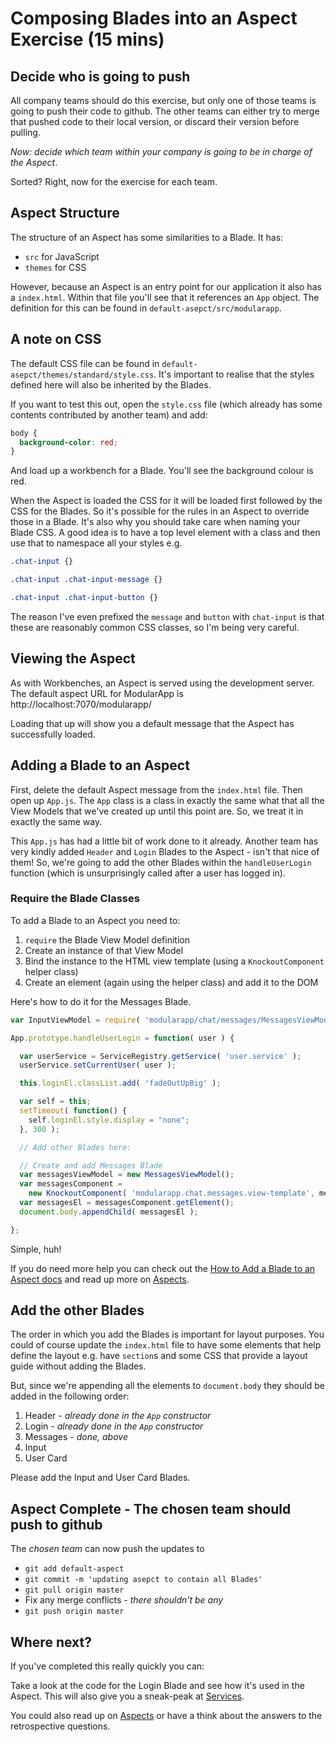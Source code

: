 # Composing Blades into an Aspect Exercise (15 mins)

## Decide who is going to push

All company teams should do this exercise, but only one of those teams is going to
push their code to github. The other teams can either try to merge that pushed code
to their local version, or discard their version before pulling.

*Now: decide which team within your company is going to be in charge of the Aspect*.

Sorted? Right, now for the exercise for each team.

## Aspect Structure

The structure of an Aspect has some similarities to a Blade. It has:

* `src` for JavaScript
* `themes` for CSS

However, because an Aspect is an entry point for our application it also has
a `index.html`. Within that file you'll see that it references an `App` object.
The definition for this can be found in `default-asepct/src/modularapp`.

## A note on CSS

The default CSS file can be found in `default-asepct/themes/standard/style.css`. It's important
to realise that the styles defined here will also be inherited by the Blades.

If you want to test this out, open the `style.css` file (which already has some
contents contributed by another team) and add:

```css
body {
  background-color: red;
}
```

And load up a workbench for a Blade. You'll see the background colour is red.

When the Aspect is loaded the CSS for it will be loaded first followed by the CSS
for the Blades. So it's possible for the rules in an Aspect to override those in
a Blade. It's also why you should take care when naming your Blade CSS. A good idea
is to have a top level element with a class and then use that to namespace all
your styles e.g.

```css
.chat-input {}

.chat-input .chat-input-message {}

.chat-input .chat-input-button {}
```

The reason I've even prefixed the `message` and `button` with `chat-input` is that
these are reasonably common CSS classes, so I'm being very careful.

## Viewing the Aspect

As with Workbenches, an Aspect is served using the development server. The
default aspect URL for ModularApp is http://localhost:7070/modularapp/

Loading that up will show you a default message that the Aspect has successfully
loaded.

## Adding a Blade to an Aspect

First, delete the default Aspect message from the `index.html` file. Then open up
`App.js`. The `App` class is a class in exactly the same what that all the View Models
that we've created up until this point are. So, we treat it in exactly the same way.

This `App.js` has had a little bit of work done to it already. Another team has
very kindly added `Header` and `Login` Blades to the Aspect - isn't that nice of them!
So, we're going to add the other Blades within the `handleUserLogin` function
(which is unsurprisingly called after a user has logged in).

### Require the Blade Classes

To add a Blade to an Aspect you need to:

1. `require` the Blade View Model definition
2. Create an instance of that View Model
3. Bind the instance to the HTML view template (using a `KnockoutComponent` helper class)
4. Create an element (again using the helper class) and add it to the DOM

Here's how to do it for the Messages Blade.

```js
var InputViewModel = require( 'modularapp/chat/messages/MessagesViewModel' );

App.prototype.handleUserLogin = function( user ) {

  var userService = ServiceRegistry.getService( 'user.service' );
  userService.setCurrentUser( user );

  this.loginEl.classList.add( 'fadeOutUpBig' );

  var self = this;
  setTimeout( function() {
    self.loginEl.style.display = "none";
  }, 300 );

  // Add other Blades here:

  // Create and add Messages Blade
  var messagesViewModel = new MessagesViewModel();
  var messagesComponent =
    new KnockoutComponent( 'modularapp.chat.messages.view-template', messagesViewModel );
  var messagesEl = messagesComponent.getElement();
  document.body.appendChild( messagesEl );

};

```

Simple, huh!

If you do need more help you can check out the [How to Add a Blade to an Aspect docs](http://bladerunnerjs.org/docs/use/add_blade_to_aspect/) and read up more on
[Aspects](http://bladerunnerjs.org/docs/concepts/aspects/).

## Add the other Blades

The order in which you add the Blades is important for layout purposes. You could of
course update the `index.html` file to have some elements that help define the layout
e.g. have `section`s and some CSS that provide a layout guide without adding the
Blades.

But, since we're appending all the elements to `document.body` they should be
added in the following order:

1. Header - *already done in the `App` constructor*
2. Login - *already done in the `App` constructor*
3. Messages - *done, above*
4. Input
5. User Card

Please add the Input and User Card Blades.

## Aspect Complete - The chosen team should push to github

The *chosen team* can now push the updates to

* `git add default-aspect`
* `git commit -m 'updating asepct to contain all Blades'`
* `git pull origin master`
* Fix any merge conflicts - *there shouldn't be any*
* `git push origin master`

## Where next?

If you've completed this really quickly you can:

Take a look at the code for the Login Blade and see how it's used in the Aspect.
This will also give you a sneak-peak at [Services](http://bladerunnerjs.org/docs/concepts/services/).

You could also read up on [Aspects](http://bladerunnerjs.org/docs/concepts/aspects/) or
have a think about the answers to the retrospective questions.
